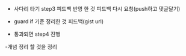 - 사다리 타기 step3 피드백 반영 한 것 피드백 다시 요청(push하고 댓글달기)

- guard if 기준 정리한 것 피드백(gist url)

- 통과되면 step4 진행

-개념 정리 할 것을 정리
